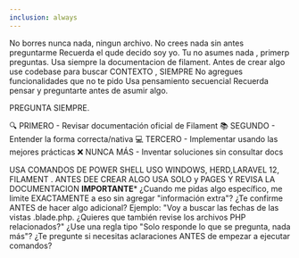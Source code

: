 ```yaml
---
inclusion: always
---
```

No borres nunca nada, ningun archivo.
No crees nada sin antes preguntarme
Recuerda el qude decido soy yo.
Tu no asumes nada , primerp preguntas.
Usa siempre la documentacion de filament.
Antes de crear algo use codebase para buscar CONTEXTO , SIEMPRE
No agregues funcionalidades que no te pido
Usa pensamiento secuencial
Recuerda pensar y preguntarte antes de asumir algo.

PREGUNTA SIEMPRE.

🔍 PRIMERO - Revisar documentación oficial de Filament
📚 SEGUNDO - Entender la forma correcta/nativa
💻 TERCERO - Implementar usando las mejores prácticas
❌ NUNCA MÁS - Inventar soluciones sin consultar docs

USA COMANDOS DE POWER SHELL
USO WINDOWS, HERD,LARAVEL 12, FILAMENT .
ANTES DEE CREAR ALGO USA SOLO  y PAGES Y REVISA LA DOCUMENTACION **IMPORTANTE***
¿Cuando me pidas algo específico, me limite EXACTAMENTE a eso sin agregar "información extra"?
¿Te confirme ANTES de hacer algo adicional?
Ejemplo: "Voy a buscar las fechas de las vistas .blade.php. ¿Quieres que también revise los archivos PHP relacionados?"
¿Use una regla tipo "Solo responde lo que se pregunta, nada más"?
¿Te pregunte si necesitas aclaraciones ANTES de empezar a ejecutar comandos?

